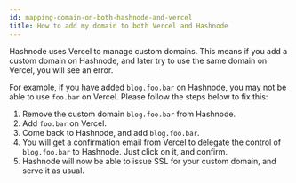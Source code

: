```yaml
---
id: mapping-domain-on-both-hashnode-and-vercel
title: How to add my domain to both Vercel and Hashnode
---
```


Hashnode uses Vercel to manage custom domains. This means if you add a custom domain on Hashnode, and later try to use the same domain on Vercel, you will see an error.

For example, if you have added `blog.foo.bar` on Hashnode, you may not be able to use `foo.bar` on Vercel. Please follow the steps below to fix this:

1. Remove the custom domain `blog.foo.bar` from Hashnode.
2. Add `foo.bar` on Vercel.
3. Come back to Hashnode, and add `blog.foo.bar`.
4. You will get a confirmation email from Vercel to delegate the control of `blog.foo.bar` to Hashnode. Just click on it, and confirm.
5. Hashnode will now be able to issue SSL for your custom domain, and serve it as usual.
